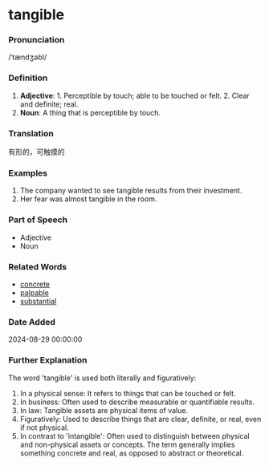# tangible
### Pronunciation
/ˈtændʒəbl/
### Definition
1. **Adjective**: 1. Perceptible by touch; able to be touched or felt. 2. Clear and definite; real.
2. **Noun**: A thing that is perceptible by touch.
### Translation
有形的，可触摸的
### Examples
1. The company wanted to see tangible results from their investment.
2. Her fear was almost tangible in the room.
### Part of Speech
- Adjective
- Noun
### Related Words
- [concrete](concrete.md)
- [palpable](palpable.md)
- [substantial](substantial.md)
### Date Added
2024-08-29 00:00:00

### Further Explanation
The word 'tangible' is used both literally and figuratively:
1. In a physical sense: It refers to things that can be touched or felt.
2. In business: Often used to describe measurable or quantifiable results.
3. In law: Tangible assets are physical items of value.
4. Figuratively: Used to describe things that are clear, definite, or real, even if not physical.
5. In contrast to 'intangible': Often used to distinguish between physical and non-physical assets or concepts.
The term generally implies something concrete and real, as opposed to abstract or theoretical.